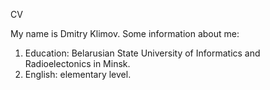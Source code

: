 CV

My name is Dmitry Klimov.
Some information about me:
1) Education: Belarusian State University of Informatics and Radioelectonics in Minsk.
2) English: elementary level.
